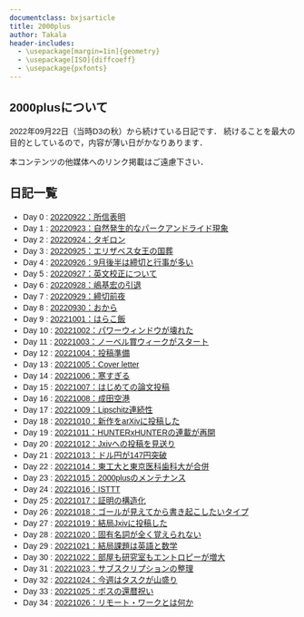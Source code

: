 ```yaml
---
documentclass: bxjsarticle
title: 2000plus
author: Takala
header-includes:
  - \usepackage[margin=1in]{geometry}
  - \usepackage[ISO]{diffcoeff}
  - \usepackage{pxfonts}
---
```

<style>
  @import url('https://fonts.googleapis.com/css2?family=Noto+Sans+JP:wght@100;300;400;500;700;900&display=swap');
  body {
  font-family: "Noto Sans JP", "Hiragino Kaku Gothic ProN", Meiryo, sans-serif;
}
</style>

## 2000plusについて

2022年09月22日（当時D3の秋）から続けている日記です．
続けることを最大の目的としているので，内容が薄い日がかなりあります．

本コンテンツの他媒体へのリンク掲載はご遠慮下さい．


## 日記一覧


* Day 0 : [20220922：所信表明](.\20220922.html) 
* Day 1 : [20220923：自然発生的なパークアンドライド現象](.\20220923.html) 
* Day 2 : [20220924：タギロン](.\20220924.html) 
* Day 3 : [20220925：エリザベス女王の国葬](.\20220925.html) 
* Day 4 : [20220926：9月後半は締切と行事が多い](.\20220926.html) 
* Day 5 : [20220927：英文校正について](.\20220927.html) 
* Day 6 : [20220928：嶋基宏の引退](.\20220928.html) 
* Day 7 : [20220929：締切前夜](.\20220929.html) 
* Day 8 : [20220930：おから](.\20220930.html) 
* Day 9 : [20221001：はらこ飯](.\20221001.html) 
* Day 10 : [20221002：パワーウィンドウが壊れた](.\20221002.html) 
* Day 11 : [20221003：ノーベル賞ウィークがスタート](.\20221003.html) 
* Day 12 : [20221004：投稿準備](.\20221004.html) 
* Day 13 : [20221005：Cover letter](.\20221005.html) 
* Day 14 : [20221006：寒すぎる](.\20221006.html) 
* Day 15 : [20221007：はじめての論文投稿](.\20221007.html) 
* Day 16 : [20221008：成田空港](.\20221008.html) 
* Day 17 : [20221009：Lipschitz連続性](.\20221009.html) 
* Day 18 : [20221010：新作をarXivに投稿した](.\20221010.html) 
* Day 19 : [20221011：HUNTERxHUNTERの連載が再開](.\20221011.html) 
* Day 20 : [20221012：Jxivへの投稿を見送り](.\20221012.html) 
* Day 21 : [20221013：ドル円が147円突破](.\20221013.html) 
* Day 22 : [20221014：東工大と東京医科歯科大が合併](.\20221014.html) 
* Day 23 : [20221015：2000plusのメンテナンス](.\20221015.html) 
* Day 24 : [20221016：ISTTT](.\20221016.html) 
* Day 25 : [20221017：証明の構造化](.\20221017.html) 
* Day 26 : [20221018：ゴールが見えてから書き起こしたいタイプ](.\20221018.html) 
* Day 27 : [20221019：結局Jxivに投稿した](.\20221019.html) 
* Day 28 : [20221020：固有名詞が全く覚えられない](.\20221020.html) 
* Day 29 : [20221021：結局課題は英語と数学](.\20221021.html) 
* Day 30 : [20221022：部屋も研究室もエントロピーが増大](.\20221022.html) 
* Day 31 : [20221023：サブスクリプションの整理](.\20221023.html) 
* Day 32 : [20221024：今週はタスクが山盛り](.\20221024.html) 
* Day 33 : [20221025：ボスの還暦祝い](.\20221025.html) 
* Day 34 : [20221026：リモート・ワークとは何か](.\20221026.html) 

